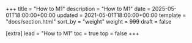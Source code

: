 +++
title = "How to M1"
description = "How to M1"
date = 2025-05-01T18:00:00+00:00
updated = 2021-05-01T18:00:00+00:00
template = "docs/section.html"
sort_by = "weight"
weight = 999
draft = false

[extra]
lead = "How to M1"
toc = true
top = false
+++
